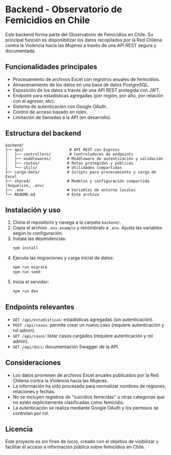 # Backend - Observatorio de Femicidios en Chile

Este backend forma parte del Observatorio de Femicidios en Chile. Su principal función es disponibilizar los datos recopilados por la Red Chilena contra la Violencia hacia las Mujeres a través de una API REST segura y documentada.

## Funcionalidades principales

- Procesamiento de archivos Excel con registros anuales de femicidios.
- Almacenamiento de los datos en una base de datos PostgreSQL.
- Exposición de los datos a través de una API REST protegida con JWT.
- Endpoint para estadísticas agregadas (por región, por año, por relación con el agresor, etc).
- Sistema de autenticación con Google OAuth.
- Control de acceso basado en roles.
- Limitación de llamadas a la API (en desarrollo).

## Estructura del backend

```
backend/
├── api/                    # API REST con Express
│   ├── controllers/        # Controladores de endpoints
│   ├── middlewares/       # Middleware de autenticación y validación
│   ├── routes/            # Rutas protegidas y públicas
│   └── utils/             # Utilidades compartidas
├── carga-data/            # Scripts para procesamiento y carga de Excel
├── shared/                # Modelos y configuración compartida (Sequelize, .env)
├── .env                   # Variables de entorno locales
└── README.md              # Este archivo
```

## Instalación y uso

1. Clona el repositorio y navega a la carpeta `backend/`.
2. Copia el archivo `.env.example` y renómbralo a `.env`. Ajusta las variables según tu configuración.
3. Instala las dependencias:
   ```bash
   npm install
   ```
4. Ejecuta las migraciones y carga inicial de datos:
   ```bash
   npm run migrate
   npm run seed
   ```
5. Inicia el servidor:
   ```bash
   npm run dev
   ```

## Endpoints relevantes

- `GET /api/estadisticas`: estadísticas agregadas (sin autenticación).
- `POST /api/casos`: permite crear un nuevo caso (requiere autenticación y rol admin).
- `GET /api/casos`: listar casos cargados (requiere autenticación y rol admin).
- `GET /api/docs`: documentación Swagger de la API.

## Consideraciones

- Los datos provienen de archivos Excel anuales publicados por la Red Chilena contra la Violencia hacia las Mujeres.
- La información ha sido procesada para normalizar nombres de regiones, relaciones y fechas.
- No se incluyen registros de "suicidios femicidas" u otras categorías que no estén explícitamente clasificadas como femicidio.
- La autenticación se realiza mediante Google OAuth y los permisos se controlan por rol.

## Licencia

Este proyecto es sin fines de lucro, creado con el objetivo de visibilizar y facilitar el acceso a información pública sobre femicidios en Chile.